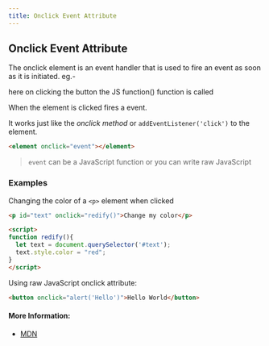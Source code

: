```yaml
---
title: Onclick Event Attribute
---
```


## Onclick Event Attribute

The onclick element is an event handler that is used to fire an event as soon as it is initiated.
eg.-
<div class="button" onClick="function()"></div>
here on clicking the button the JS function() function is called

When the element is clicked fires a event. 

It works just like the *onclick method* or `addEventListener('click')` to the element.

```html
<element onclick="event"></element>
```
> `event` can be a JavaScript function or you can write raw JavaScript

### Examples

Changing the color of a ```<p>``` element when clicked

```html
<p id="text" onclick="redify()">Change my color</p>

<script>
function redify(){
  let text = document.querySelector('#text');
  text.style.color = "red";
}
</script>
```

Using raw JavaScript onclick attribute:

```html
<button onclick="alert('Hello')">Hello World</button>
```

#### More Information:

- [MDN](https://developer.mozilla.org/pt-BR/docs/Web/API/GlobalEventHandlers/onclick)
